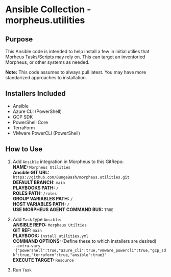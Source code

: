 # Ansible Collection - morpheus.utilities

## Purpose
This Ansible code is intended to help install a few  in initial utilies that Morheus Tasks/Scripts may rely on.  This can target an inventoried Morpheus, or other systems as needed.

**Note:** This code assumes to always pull latest.  You may have more standarized approaches to installation.

## Installers Included
* Ansible
* Azure CLI (PowerShell)
* GCP SDK
* PowerShell Core
* TerraForm
* VMware PowerCLI (PowerShell)

## How to Use
1. Add `Ansible` integration in Morpheus to this GitRepo:  
    **NAME:** `Morpheus Utilities`  
    **Ansible GIT URL:** `https://github.com/BungeBash/morpheus.utilities.git`  
    **DEFAULT BRANCH:** `main`  
    **PLAYBOOKS PATH:** `/`  
    **ROLES PATH:** `/roles`  
    **GROUP VARIABLES PATH:** `/`  
    **HOST VARIABLES PATH:** `/`  
    **USE MORPHEUS AGENT COMMAND BUS:** `TRUE`  

2. Add `Task` type `Ansible`:  
    **ANSIBLE REPO:** `Morpheus Utilties`  
    **GIT REF:** `main`  
    **PLAYBOOK:** `install_utilities.yml`  
    **COMMAND OPTIONS:** (Define these to which installers are desired)  
    `--extra-vars '{"powershell":true,"azure_cli":true,"vmware_powercli":true,"gcp_sdk":true,"terraform":true,"ansible":true}'`  
    **EXECUTE TARGET:** `Resource`  

3. Run `Task`  